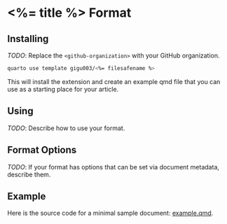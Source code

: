 # <%= title %> Format

## Installing

*TODO*: Replace the `<github-organization>` with your GitHub organization.

```bash
quarto use template gigu003/<%= filesafename %>
```

This will install the extension and create an example qmd file that you can use as a starting place for your article.

## Using

*TODO*: Describe how to use your format.

## Format Options

*TODO*: If your format has options that can be set via document metadata, describe them.

## Example

Here is the source code for a minimal sample document: [example.qmd](example.qmd).
